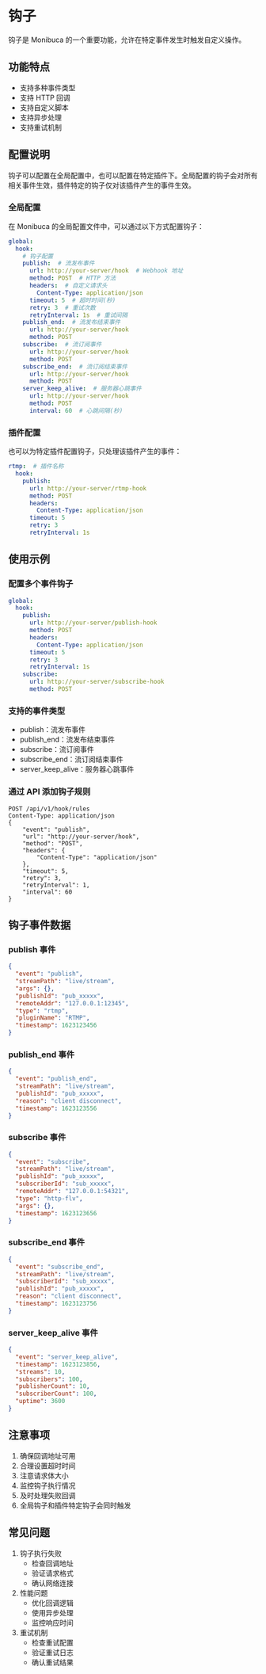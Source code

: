 # 钩子
钩子是 Monibuca 的一个重要功能，允许在特定事件发生时触发自定义操作。

## 功能特点
- 支持多种事件类型
- 支持 HTTP 回调
- 支持自定义脚本
- 支持异步处理
- 支持重试机制

## 配置说明
钩子可以配置在全局配置中，也可以配置在特定插件下。全局配置的钩子会对所有相关事件生效，插件特定的钩子仅对该插件产生的事件生效。

### 全局配置
在 Monibuca 的全局配置文件中，可以通过以下方式配置钩子：
```yaml
global:
  hook:
    # 钩子配置
    publish:  # 流发布事件
      url: http://your-server/hook  # Webhook 地址
      method: POST  # HTTP 方法
      headers:  # 自定义请求头
        Content-Type: application/json
      timeout: 5  # 超时时间(秒)
      retry: 3  # 重试次数
      retryInterval: 1s  # 重试间隔
    publish_end:  # 流发布结束事件
      url: http://your-server/hook
      method: POST
    subscribe:  # 流订阅事件
      url: http://your-server/hook
      method: POST
    subscribe_end:  # 流订阅结束事件
      url: http://your-server/hook
      method: POST
    server_keep_alive:  # 服务器心跳事件
      url: http://your-server/hook
      method: POST
      interval: 60  # 心跳间隔(秒)
```

### 插件配置
也可以为特定插件配置钩子，只处理该插件产生的事件：
```yaml
rtmp:  # 插件名称
  hook:
    publish:
      url: http://your-server/rtmp-hook
      method: POST
      headers:
        Content-Type: application/json
      timeout: 5
      retry: 3
      retryInterval: 1s
```

## 使用示例
### 配置多个事件钩子
```yaml
global:
  hook:
    publish:
      url: http://your-server/publish-hook
      method: POST
      headers:
        Content-Type: application/json
      timeout: 5
      retry: 3
      retryInterval: 1s
    subscribe:
      url: http://your-server/subscribe-hook
      method: POST
```

### 支持的事件类型
- publish：流发布事件
- publish_end：流发布结束事件
- subscribe：流订阅事件
- subscribe_end：流订阅结束事件
- server_keep_alive：服务器心跳事件

### 通过 API 添加钩子规则
```http
POST /api/v1/hook/rules
Content-Type: application/json
{
    "event": "publish",
    "url": "http://your-server/hook",
    "method": "POST",
    "headers": {
        "Content-Type": "application/json"
    },
    "timeout": 5,
    "retry": 3,
    "retryInterval": 1,
    "interval": 60
}
```

## 钩子事件数据
### publish 事件
```json
{
  "event": "publish",
  "streamPath": "live/stream",
  "args": {},
  "publishId": "pub_xxxxx",
  "remoteAddr": "127.0.0.1:12345",
  "type": "rtmp",
  "pluginName": "RTMP",
  "timestamp": 1623123456
}
```

### publish_end 事件
```json
{
  "event": "publish_end",
  "streamPath": "live/stream",
  "publishId": "pub_xxxxx",
  "reason": "client disconnect",
  "timestamp": 1623123556
}
```

### subscribe 事件
```json
{
  "event": "subscribe",
  "streamPath": "live/stream",
  "publishId": "pub_xxxxx",
  "subscriberId": "sub_xxxxx",
  "remoteAddr": "127.0.0.1:54321",
  "type": "http-flv",
  "args": {},
  "timestamp": 1623123656
}
```

### subscribe_end 事件
```json
{
  "event": "subscribe_end",
  "streamPath": "live/stream",
  "subscriberId": "sub_xxxxx",
  "publishId": "pub_xxxxx",
  "reason": "client disconnect",
  "timestamp": 1623123756
}
```

### server_keep_alive 事件
```json
{
  "event": "server_keep_alive",
  "timestamp": 1623123856,
  "streams": 10,
  "subscribers": 100,
  "publisherCount": 10,
  "subscriberCount": 100,
  "uptime": 3600
}
```

## 注意事项
1. 确保回调地址可用
2. 合理设置超时时间
3. 注意请求体大小
4. 监控钩子执行情况
5. 及时处理失败回调
6. 全局钩子和插件特定钩子会同时触发

## 常见问题
1. 钩子执行失败
   - 检查回调地址
   - 验证请求格式
   - 确认网络连接
2. 性能问题
   - 优化回调逻辑
   - 使用异步处理
   - 监控响应时间
3. 重试机制
   - 检查重试配置
   - 验证重试日志
   - 确认重试结果